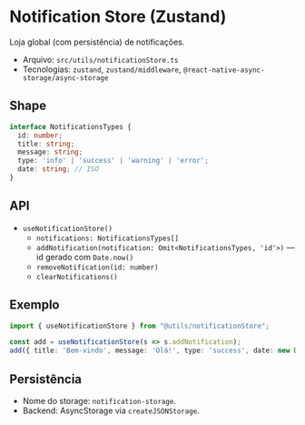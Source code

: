 # Notification Store (Zustand)

Loja global (com persistência) de notificações.

- Arquivo: `src/utils/notificationStore.ts`
- Tecnologias: `zustand`, `zustand/middleware`, `@react-native-async-storage/async-storage`

## Shape

```ts
interface NotificationsTypes {
  id: number;
  title: string;
  message: string;
  type: 'info' | 'success' | 'warning' | 'error';
  date: string; // ISO
}
```

## API

- `useNotificationStore()`
  - `notifications: NotificationsTypes[]`
  - `addNotification(notification: Omit<NotificationsTypes, 'id'>)` — id gerado com `Date.now()`
  - `removeNotification(id: number)`
  - `clearNotifications()`

## Exemplo

```ts
import { useNotificationStore } from "@utils/notificationStore";

const add = useNotificationStore(s => s.addNotification);
add({ title: 'Bem-vindo', message: 'Olá!', type: 'success', date: new Date().toISOString() });
```

## Persistência

- Nome do storage: `notification-storage`.
- Backend: AsyncStorage via `createJSONStorage`.

